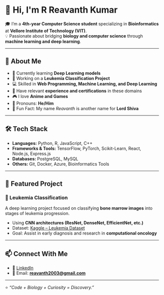 # 👋 Hi, I'm R Reavanth Kumar  

🎓 I’m a **4th-year Computer Science student** specializing in **Bioinformatics** at **Vellore Institute of Technology (VIT)**.  
💡 Passionate about bridging **biology and computer science** through **machine learning and deep learning**.  

---

## 🚀 About Me  
- 🌱 Currently learning **Deep Learning models**  
- 🧬 Working on a **Leukemia Classification Project**  
- 💻 Skilled in **Web Programming, Machine Learning, and Deep Learning**  
- 📜 Have relevant **experience and certifications** in these domains  
- 🎮 I love **Anime and Games**  
- 🙋 Pronouns: **He/Him**  
- 🔱 Fun Fact: My name *Reavanth* is another name for **Lord Shiva**  

---

## 🛠️ Tech Stack  
- **Languages:** Python, R, JavaScript, C++  
- **Frameworks & Tools:** TensorFlow, PyTorch, Scikit-Learn, React, Node.js, Express.js  
- **Databases:** PostgreSQL, MySQL  
- **Others:** Git, Docker, Azure, Bioinformatics Tools  

---

## 📌 Featured Project  
### 🔬 Leukemia Classification  
A deep learning project focused on classifying **bone marrow images** into stages of leukemia progression.  
- Using **CNN architectures (ResNet, DenseNet, EfficientNet, etc.)**  
- Dataset: [Kaggle – Leukemia Dataset](https://www.kaggle.com/datasets/mehradaria/leukemia)  
- Goal: Assist in early diagnosis and research in **computational oncology**  

---

## 📫 Connect With Me  
- 💼 [LinkedIn](https://www.linkedin.com/in/r-reavanth-kumar/)  
- 📧 Email: **reavanth2003@gmail.com**  

---

⭐️ *“Code + Biology + Curiosity = Discovery.”*  
